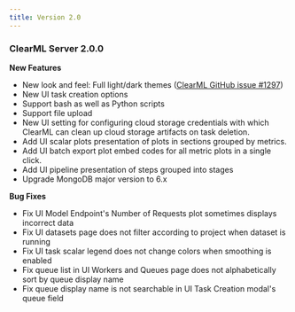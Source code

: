 ```yaml
---
title: Version 2.0
---
```


### ClearML Server 2.0.0

**New Features**
* New look and feel: Full light/dark themes ([ClearML GitHub issue #1297](https://github.com/allegroai/clearml/issues/1297))
* New UI task creation options
* Support bash as well as Python scripts
* Support file upload
* New UI setting for configuring cloud storage credentials with which ClearML can clean up cloud storage artifacts on task deletion.
* Add UI scalar plots presentation of plots in sections grouped by metrics.
* Add UI batch export plot embed codes for all metric plots in a single click.
* Add UI pipeline presentation of steps grouped into stages
* Upgrade MongoDB major version to 6.x

**Bug Fixes**
* Fix UI Model Endpoint's Number of Requests plot sometimes displays incorrect data
* Fix UI datasets page does not filter according to project when dataset is running
* Fix UI task scalar legend does not change colors when smoothing is enabled
* Fix queue list in UI Workers and Queues page does not alphabetically sort by queue display name
* Fix queue display name is not searchable in UI Task Creation modal's queue field